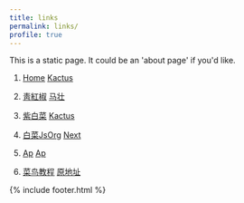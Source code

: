 ```yaml
---
title: links
permalink: links/
profile: true
---
```


This is a static page. It could be an 'about page' if you'd like.

1. [Home](https://github.com/chirenduomeng) [Kactus](https://github.com/nickbalestra/kactus)

2. [靑紅椒](https://qinghongjiao.com/) [马壮](https://github.com/mzlogin/mzlogin.github.io)

3. [紫白菜](https://zibaicai.com/) [Kactus](https://github.com/nickbalestra/kactus)

4. [白菜JsOrg](https://baicai.js.org/) [Next](https://github.com/simpleyyt/jekyll-theme-next)

5. [Ap](https://chirenduomeng.github.io/ap/) [Ap](https://github.com/chesterhow/tale)

6. [菜鸟教程](https://github.com/chirenduomeng) [原地址](https://github.com/chirenduomeng)

{% include footer.html %}
